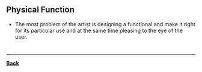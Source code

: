 ## Physical Function
- The most problem of the artist is designing a functional and make it right for its particular use and at the same time pleasing to the eye of the user.

# 
---
**[Back](PrincipleArtisticComposition.md)**